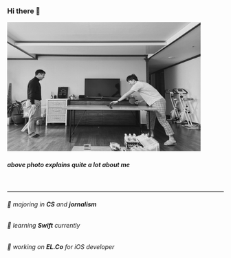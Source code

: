 ### Hi there 👋

<img src="/72BD43F7-2A50-4FCF-A24D-83B9F939D9B3_1_201_a.jpeg" width="450px" height="300px" title="px(픽셀) 크기 설정" alt="dad and son"></img><br/>

##### _above photo explains quite a lot about me_ 
<br/>

***

###### 🌱 majoring in __CS__ and __jornalism__
###### 🌱 learning __Swift__ currently
###### 🔭 working on __EL.Co__ for iOS developer
